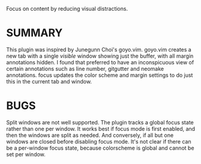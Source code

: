 Focus on content by reducing visual distractions.

# SUMMARY

This plugin was inspired by Junegunn Choi's goyo.vim. goyo.vim creates a new tab
with a single _visible_ window showing just the buffer, with all margin
annotations hidden. I found that preferred to have an inconspicuous view of
certain annotations such as line number, gitgutter and neomake annotations.
focus updates the color scheme and margin settings to do just this in the
current tab and window.

# BUGS

Split windows are not well supported. The plugin tracks a global focus state
rather than one per window. It works best if focus mode is first enabled, and
then the windows are split as needed. And conversely, if all but one windows are
closed before disabling focus mode. It's not clear if there can be a per-window
focus state, because colorscheme is global and cannot be set per window.
